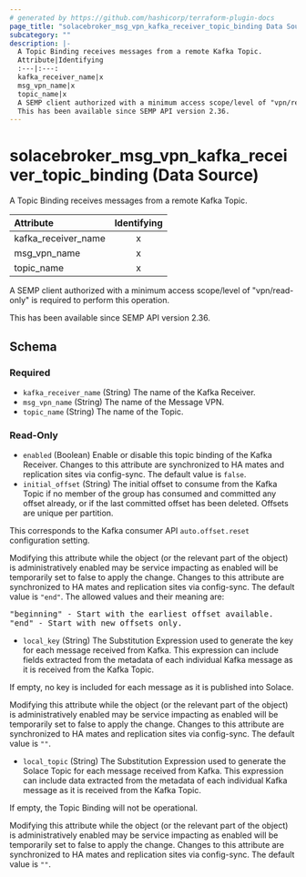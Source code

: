 ```yaml
---
# generated by https://github.com/hashicorp/terraform-plugin-docs
page_title: "solacebroker_msg_vpn_kafka_receiver_topic_binding Data Source - solacebroker"
subcategory: ""
description: |-
  A Topic Binding receives messages from a remote Kafka Topic.
  Attribute|Identifying
  :---|:---:
  kafka_receiver_name|x
  msg_vpn_name|x
  topic_name|x
  A SEMP client authorized with a minimum access scope/level of "vpn/read-only" is required to perform this operation.
  This has been available since SEMP API version 2.36.
---
```


# solacebroker_msg_vpn_kafka_receiver_topic_binding (Data Source)

A Topic Binding receives messages from a remote Kafka Topic.


Attribute|Identifying
:---|:---:
kafka_receiver_name|x
msg_vpn_name|x
topic_name|x



A SEMP client authorized with a minimum access scope/level of "vpn/read-only" is required to perform this operation.

This has been available since SEMP API version 2.36.



<!-- schema generated by tfplugindocs -->
## Schema

### Required

- `kafka_receiver_name` (String) The name of the Kafka Receiver.
- `msg_vpn_name` (String) The name of the Message VPN.
- `topic_name` (String) The name of the Topic.

### Read-Only

- `enabled` (Boolean) Enable or disable this topic binding of the Kafka Receiver. Changes to this attribute are synchronized to HA mates and replication sites via config-sync. The default value is `false`.
- `initial_offset` (String) The initial offset to consume from the Kafka Topic if no member of the group has consumed and committed any offset already, or if the last committed offset has been deleted. Offsets are unique per partition.

This corresponds to the Kafka consumer API `auto.offset.reset` configuration setting.

Modifying this attribute while the object (or the relevant part of the object) is administratively enabled may be service impacting as enabled will be temporarily set to false to apply the change. Changes to this attribute are synchronized to HA mates and replication sites via config-sync. The default value is `"end"`. The allowed values and their meaning are:

<pre>
"beginning" - Start with the earliest offset available.
"end" - Start with new offsets only.
</pre>
- `local_key` (String) The Substitution Expression used to generate the key for each message received from Kafka. This expression can include fields extracted from the metadata of each individual Kafka message as it is received from the Kafka Topic.

If empty, no key is included for each message as it is published into Solace.

Modifying this attribute while the object (or the relevant part of the object) is administratively enabled may be service impacting as enabled will be temporarily set to false to apply the change. Changes to this attribute are synchronized to HA mates and replication sites via config-sync. The default value is `""`.
- `local_topic` (String) The Substitution Expression used to generate the Solace Topic for each message received from Kafka. This expression can include data extracted from the metadata of each individual Kafka message as it is received from the Kafka Topic.

If empty, the Topic Binding will not be operational.

Modifying this attribute while the object (or the relevant part of the object) is administratively enabled may be service impacting as enabled will be temporarily set to false to apply the change. Changes to this attribute are synchronized to HA mates and replication sites via config-sync. The default value is `""`.
